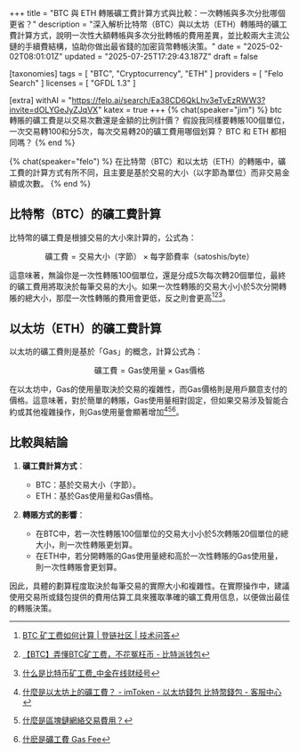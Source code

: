 +++
title = "BTC 與 ETH 轉賬礦工費計算方式與比較：一次轉帳與多次分批哪個更省？"
description = "深入解析比特幣（BTC）與以太坊（ETH）轉賬時的礦工費計算方式，說明一次性大額轉帳與多次分批轉帳的費用差異，並比較兩大主流公鏈的手續費結構，協助你做出最省錢的加密貨幣轉帳決策。"
date = "2025-02-02T08:01:01Z"
updated = "2025-07-25T17:29:43.187Z"
draft = false

[taxonomies]
tags = [ "BTC", "Cryptocurrency", "ETH" ]
providers = [ "Felo Search" ]
licenses = [ "GFDL 1.3" ]

[extra]
withAI = "<https://felo.ai/search/Ea38CD6QkLhv3eTvEzRWW3?invite=dOLYGeJyZJqVX>"
katex = true
+++
{% chat(speaker="jim") %}
btc 轉賬的礦工費是以交易次數還是金額的比例計價？
假設我同樣要轉賬100個單位，一次交易轉100和分5次，每次交易轉20的礦工費用哪個划算？
BTC 和 ETH 都相同嗎？
{% end %}

{% chat(speaker="felo") %}
在比特幣（BTC）和以太坊（ETH）的轉賬中，礦工費的計算方式有所不同，且主要是基於交易的大小（以字節為單位）而非交易金額或次數。
{% end %}

## **比特幣（BTC）的礦工費計算**

比特幣的礦工費是根據交易的大小來計算的，公式為：

$$
\text{礦工費} = \text{交易大小（字節）} \times \text{每字節費率（satoshis/byte）}
$$

這意味著，無論你是一次性轉賬100個單位，還是分成5次每次轉20個單位，最終的礦工費用將取決於每筆交易的大小。如果一次性轉賬的交易大小小於5次分開轉賬的總大小，那麼一次性轉賬的費用會更低，反之則會更高[^1][^31][^46]。

## **以太坊（ETH）的礦工費計算**

以太坊的礦工費則是基於「Gas」的概念，計算公式為：

$$
\text{礦工費} = \text{Gas使用量} \times \text{Gas價格}
$$

在以太坊中，Gas的使用量取決於交易的複雜性，而Gas價格則是用戶願意支付的價格。這意味著，對於簡單的轉賬，Gas使用量相對固定，但如果交易涉及智能合約或其他複雜操作，則Gas使用量會顯著增加[^4][^20][^22]。

## **比較與結論**

1. **礦工費計算方式**：
   - BTC：基於交易大小（字節）。
   - ETH：基於Gas使用量和Gas價格。

2. **轉賬方式的影響**：
   - 在BTC中，若一次性轉賬100個單位的交易大小小於5次轉賬20個單位的總大小，則一次性轉賬更划算。
   - 在ETH中，若分開轉賬的Gas使用量總和高於一次性轉賬的Gas使用量，則一次性轉賬會更划算。

因此，具體的劃算程度取決於每筆交易的實際大小和複雜性。在實際操作中，建議使用交易所或錢包提供的費用估算工具來獲取準確的礦工費用信息，以便做出最佳的轉賬決策。

[^1]: [BTC 矿工费如何计算 | 登链社区 | 技术问答](https://learnblockchain.cn/question/4436)
[^4]: [什麼是以太坊上的礦工費？ - imToken - 以太坊錢包 比特幣錢包 - 客服中心](https://support.token.im/hc/zh-tw/articles/115000957653-%E4%BB%80%E9%BA%BC%E6%98%AF%E4%BB%A5%E5%A4%AA%E5%9D%8A%E4%B8%8A%E7%9A%84%E7%A4%A6%E5%B7%A5%E8%B2%BB)
[^20]: [什麼是區塊鏈網絡交易費用？](https://www.mexc.com/zh-TW/learn/article/17827791509717)
[^22]: [什麽是礦工費 Gas Fee](https://www.mexc.com/zh-TW/learn/article/17827791510154)
[^31]: [【BTC】弄懂BTC矿工费，不花冤枉币 - 比特派钱包](https://bitpie.zendesk.com/hc/zh-cn/articles/360003669795--BTC-%E5%BC%84%E6%87%82BTC%E7%9F%BF%E5%B7%A5%E8%B4%B9-%E4%B8%8D%E8%8A%B1%E5%86%A4%E6%9E%89%E5%B8%81)
[^46]: [什么是比特币矿工费_中金在线财经号](http://mp.cnfol.com/53008/article/1713339963-141317468.html)
